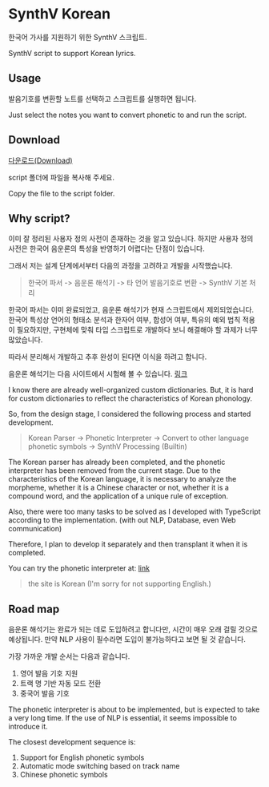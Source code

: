 # SynthV Korean
한국어 가사를 지원하기 위한 SynthV 스크립트.

SynthV script to support Korean lyrics.

## Usage
발음기호를 변환할 노트를 선택하고 스크립트를 실행하면 됩니다.

Just select the notes you want to convert phonetic to and run the script.

## Download

[다운로드(Download)](https://github.com/crlotwhite/synthv-korean/releases/download/v0.0.0/synthv-korean.js)

script 폴더에 파일을 복사해 주세요.

Copy the file to the script folder.

## Why script?
이미 잘 정리된 사용자 정의 사전이 존재하는 것을 알고 있습니다.
하지만 사용자 정의 사전은 한국어 음운론의 특성을 반영하기 어렵다는 단점이 있습니다.

그래서 저는 설계 단계에서부터 다음의 과정을 고려하고 개발을 시작했습니다.

> 한국어 파서 -> 음운론 해석기 -> 타 언어 발음기호로 변환 -> SynthV 기본 처리

한국어 파서는 이미 완료되었고, 음운론 해석기가 현재 스크립트에서 제외되었습니다.
한국어 특성상 언어의 형태소 분석과 한자어 여부, 합성어 여부, 특유의 예외 법칙 적용이 필요하지만, 구현체에 맞춰 타입 스크립트로 개발하다 보니 해결해야 할 과제가 너무 많았습니다.

따라서 분리해서 개발하고 추후 완성이 된다면 이식을 하려고 합니다.

음운론 해석기는 다음 사이트에서 시험해 볼 수 있습니다.
[링크](https://crlotwhite.github.io/korean_phonology_test/)

I know there are already well-organized custom dictionaries.
But, it is hard for custom dictionaries to reflect the characteristics of Korean phonology.

So, from the design stage, I considered the following process and started development.

> Korean Parser -> Phonetic Interpreter -> Convert to other language phonetic symbols -> SynthV Processing (Builtin)

The Korean parser has already been completed, and the phonetic interpreter has been removed from the current stage.
Due to the characteristics of the Korean language, it is necessary to analyze the morpheme, whether it is a Chinese character or not, whether it is a compound word, and the application of a unique rule of exception. 

Also, there were too many tasks to be solved as I developed with TypeScript according to the implementation. (with out NLP, Database, even Web communication)

Therefore, I plan to develop it separately and then transplant it when it is completed.

You can try the phonetic interpreter at: [link](https://crlotwhite.github.io/korean_phonology_test/) 
> the site is Korean (I'm sorry for not supporting English.)

## Road map
음운론 해석기는 완료가 되는 데로 도입하려고 합니다만, 시간이 매우 오래 걸릴 것으로 예상됩니다.
만약 NLP 사용이 필수라면 도입이 불가능하다고 보면 될 것 같습니다.

가장 가까운 개발 순서는 다음과 같습니다.
1. 영어 발음 기호 지원
2. 트랙 명 기반 자동 모드 전환
3. 중국어 발음 기호

The phonetic interpreter is about to be implemented, but is expected to take a very long time. If the use of NLP is essential, it seems impossible to introduce it.

The closest development sequence is:
1. Support for English phonetic symbols
2. Automatic mode switching based on track name
3. Chinese phonetic symbols


